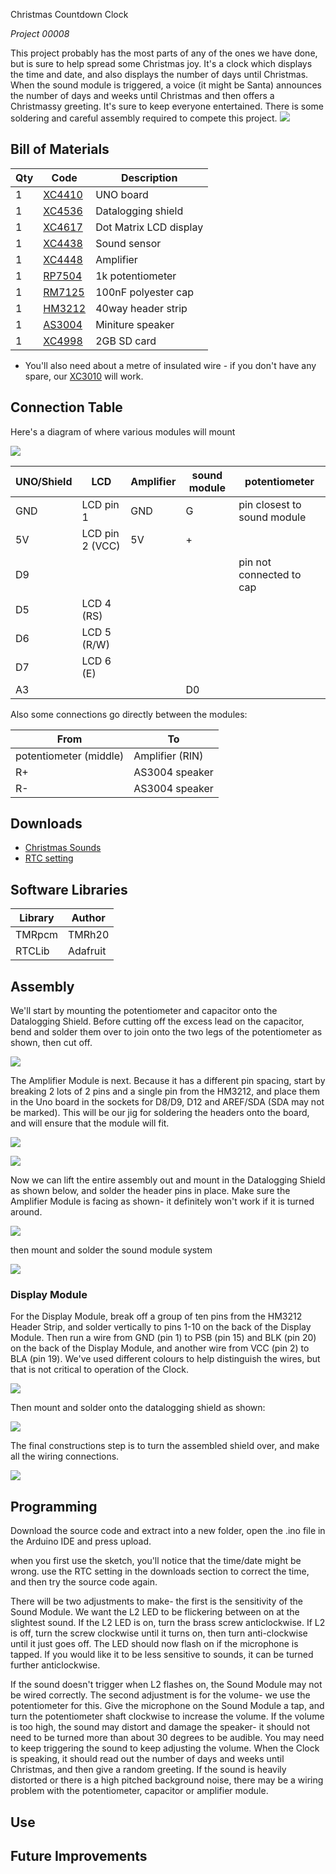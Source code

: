 Christmas Countdown Clock

_Project 00008_

This project probably has the most parts of any of the ones we have done, but is sure to help spread some
Christmas joy. It's a clock which displays the time and date, and also displays the number of days until
Christmas. When the sound module is triggered, a voice (it might be Santa) announces the number of days and
weeks until Christmas and then offers a Christmassy greeting. It's sure to keep everyone entertained. There is
some soldering and careful assembly required to compete this project.
![](images/NPI00008aa.png)

## Bill of Materials
| Qty | Code | Description |
| --- | --- | ---|
|1 | [XC4410](http://jaycar.com.au/p/XC4410) | UNO board
|1 | [XC4536](http://jaycar.com.au/p/XC4536) | Datalogging shield
|1 | [XC4617](http://jaycar.com.au/p/XC4617) | Dot Matrix LCD display
|1 | [XC4438](http://jaycar.com.au/p/XC4438) | Sound sensor
|1 | [XC4448](http://jaycar.com.au/p/XC4448) | Amplifier
|1 | [RP7504](http://jaycar.com.au/p/RP7504) | 1k potentiometer
|1 | [RM7125](http://jaycar.com.au/p/RM7125) | 100nF polyester cap
|1 | [HM3212](http://jaycar.com.au/p/HM3212) | 40way header strip
|1 | [AS3004](http://jaycar.com.au/p/AS3004) | Miniture speaker
|1 | [XC4998](http://jaycar.com.au/p/XC4998) | 2GB SD card

* You'll also need about a metre of insulated wire - if you don't have any spare, our [XC3010](http://jaycar.com.au/p/XC3010) will work.

## Connection Table

Here's a diagram of where various modules will mount

![](images/NPI00008a.png)

|UNO/Shield | LCD | Amplifier | sound module | potentiometer|
|---|--- |--- |--- | --- | 
| GND | LCD pin 1 | GND | G | pin closest to sound module |
|5V | LCD pin 2 (VCC) | 5V | + | |
|D9 | | | |pin not connected to cap|
|D5 | LCD 4 (RS) | | | |
|D6 | LCD 5 (R/W) | | | |
|D7| LCD 6 (E) | | | |
|A3 | | |D0| |

Also some connections go directly between the modules:

| From | To |
| ---|--- |
| potentiometer (middle)| Amplifier (RIN)
| R+ | AS3004 speaker
| R- | AS3004 speaker


## Downloads
* [Christmas Sounds](Christmas_Sounds.zip)
* [RTC setting](XC4536_Setting.zip)

## Software Libraries
|Library | Author
| --- |--- |
|TMRpcm | TMRh20 |
|RTCLib | Adafruit |


## Assembly


We'll start by mounting the potentiometer and capacitor onto the Datalogging Shield. Before cutting off the excess lead on the capacitor, bend and solder them over to join onto the two legs of the potentiometer as shown, then cut off.

![](images/NPI00008b.png)

The Amplifier Module is next. Because it has a different pin spacing, start by breaking 2 lots of 2 pins and a single pin from the HM3212, and place them in the Uno board in the sockets for D8/D9, D12 and AREF/SDA (SDA may not be marked). This will be our jig for soldering the headers onto the board, and will ensure that the module will fit.

![](images/NPI00008c.png)

![](images/NPI00008d.png)

Now we can lift the entire assembly out and mount in the Datalogging Shield as shown below, and solder the
header pins in place. Make sure the Amplifier Module is facing as shown- it definitely won't work if it is turned around.

![](images/NPI00008e.png)

then mount and solder the sound module system

![](images/NPI00008f.png)

### Display Module
For the Display Module, break off a group of ten pins from the HM3212 Header Strip, and solder vertically to pins 1-10 on the back of the Display Module. Then run a wire from GND (pin 1) to PSB (pin 15) and BLK (pin 20) on the back of the Display Module, and another wire from VCC (pin 2) to BLA (pin 19). We've used different colours to help distinguish the wires, but that is not critical to operation of the Clock.

![](images/NPI00008g.png)

Then mount and solder onto the datalogging shield as shown:

![](images/NPI00008h.png)

The final constructions step is to turn the assembled shield over, and make all the wiring connections.

![](images/NPI00008i.png)

## Programming
Download the source code and extract into a new folder, open the .ino file in the Arduino IDE and press upload.

when you first use the sketch, you'll notice that the time/date might be wrong. use the RTC setting in the downloads section to correct the time, and then try the source code again.

There will be two adjustments to make- the first is the sensitivity of the Sound Module. We want the L2 LED to be flickering between on at the slightest sound. If the L2 LED is on, turn the brass screw anticlockwise. If L2 is off, turn the screw clockwise until it turns on, then turn anti-clockwise until it just goes off. The LED should now flash on if the microphone is tapped. If you would like it to be less sensitive to sounds, it can be turned further anticlockwise.

If the sound doesn't trigger when L2 flashes on, the Sound Module may not be wired correctly.
The second adjustment is for the volume- we use the potentiometer for this. Give the microphone on the Sound Module a tap, and turn the potentiometer shaft clockwise to increase the volume. If the volume is too high, the sound may distort and damage the speaker- it should not need to be turned more than about 30 degrees to be audible. You may need to keep triggering the sound to keep adjusting the volume. When the Clock is speaking, it should read out the number of days and weeks until Christmas, and then give a random greeting. If the sound is heavily distorted or there is a high pitched background noise, there may be a wiring problem with the potentiometer, capacitor or amplifier module.


## Use


## Future Improvements
